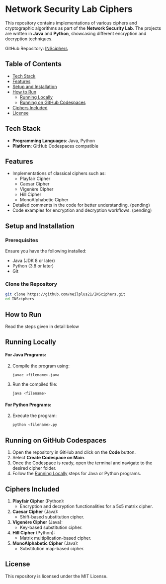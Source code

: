 # Network Security Lab Ciphers

This repository contains implementations of various ciphers and cryptographic algorithms as part of the **Network Security Lab**. The projects are written in **Java** and **Python**, showcasing different encryption and decryption techniques.

GitHub Repository: [INSciphers](https://github.com/neilplus21/INSciphers)

## Table of Contents
- [Tech Stack](#tech-stack)
- [Features](#features)
- [Setup and Installation](#setup-and-installation)
- [How to Run](#how-to-run)
  - [Running Locally](#running-locally)
  - [Running on GitHub Codespaces](#running-on-github-codespaces)
- [Ciphers Included](#ciphers-included)
- [License](#license)

## Tech Stack
- **Programming Languages**: Java, Python
- **Platform**: GitHub Codespaces compatible

## Features
- Implementations of classical ciphers such as:
  - Playfair Cipher
  - Caesar Cipher
  - Vigenère Cipher
  - Hill Cipher
  - MonoAlphabetic Cipher
- Detailed comments in the code for better understanding. (pending)
- Code examples for encryption and decryption workflows. (pending)

## Setup and Installation

### Prerequisites
Ensure you have the following installed:
- Java (JDK 8 or later)
- Python (3.8 or later)
- Git

### Clone the Repository
```bash
git clone https://github.com/neilplus21/INSciphers.git
cd INSciphers
```

## How to Run
Read the steps given in detail below

## Running Locally
#### For Java Programs:
2. Compile the program using:
   ```bash
   javac <filename>.java
   ```
3. Run the compiled file:
   ```bash
   java <filename>
   ```

#### For Python Programs:
2. Execute the program:
   ```bash
   python <filename>.py
   ```

## Running on GitHub Codespaces
1. Open the repository in GitHub and click on the **Code** button.
2. Select **Create Codespace on Main**.
3. Once the Codespace is ready, open the terminal and navigate to the desired cipher folder.
4. Follow the [Running Locally](#running-locally) steps for Java or Python programs.

## Ciphers Included
1. **Playfair Cipher** (Python):
   - Encryption and decryption functionalities for a 5x5 matrix cipher.
2. **Caesar Cipher** (Java):
   - Shift-based substitution cipher.
3. **Vigenère Cipher** (Java):
   - Key-based substitution cipher.
4. **Hill Cipher** (Python):
   - Matrix multiplication-based cipher.
5. **MonoAlphabetic Cipher** (Java):
   - Substitution map-based cipher.

## License
This repository is licensed under the MIT License.

